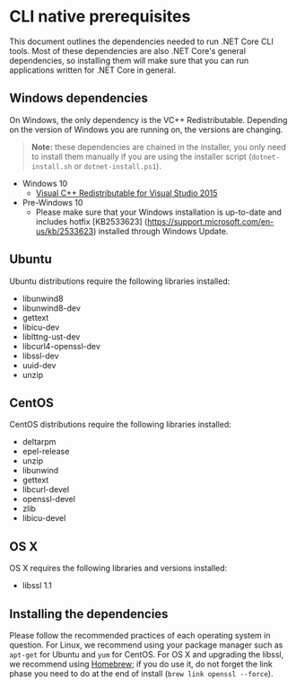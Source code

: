 CLI native prerequisites
========================

This document outlines the dependencies needed to run .NET Core CLI tools. Most of these dependencies are also .NET Core's general dependencies, so installing them will make sure that you can run applications written for .NET Core in general.

## Windows dependencies
On Windows, the only dependency is the VC++ Redistributable. Depending on the version of Windows you are running on, the versions are changing.

> **Note:** these dependencies are chained in the installer, you only need to install them manually if you are using
> the installer script (`dotnet-install.sh` or `dotnet-install.ps1`). 

* Windows 10
    * [Visual C++ Redistributable for Visual Studio 2015](https://www.microsoft.com/en-us/download/details.aspx?id=48145)
* Pre-Windows 10
    * Please make sure that your Windows installation is up-to-date and includes hotfix [KB2533623] (https://support.microsoft.com/en-us/kb/2533623) installed through Windows Update.

## Ubuntu
Ubuntu distributions require the following libraries installed:

- libunwind8 
- libunwind8-dev
- gettext
- libicu-dev
- liblttng-ust-dev
- libcurl4-openssl-dev
- libssl-dev
- uuid-dev
- unzip


## CentOS
CentOS distributions require the following libraries installed:

* deltarpm
* epel-release
* unzip
* libunwind
* gettext 
* libcurl-devel 
* openssl-devel 
* zlib 
* libicu-devel

## OS X 
OS X requires the following libraries and versions installed:

* libssl 1.1

## Installing the dependencies
Please follow the recommended practices of each operating system in question. For Linux, we recommend using your package manager such as `apt-get` for Ubuntu and `yum` for CentOS. For OS X and upgrading the libssl, we recommend using [Homebrew](https://brew.sh/); if you do use it, do not forget the link phase you need to do at the end of install (`brew link openssl --force`). 
